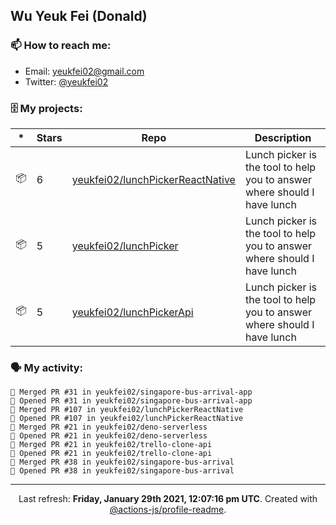 ## Wu Yeuk Fei (Donald)

### 📫 How to reach me:

- Email: [yeukfei02@gmail.com](yeukfei02@gmail.com)
- Twitter: [@yeukfei02](https://twitter.com/yeukfei02)

### 🗄 My projects:

|*|Stars|Repo|Description|
|---|---|---|---|
| 📦 | 6 | [yeukfei02/lunchPickerReactNative](https://github.com/yeukfei02/lunchPickerReactNative) | Lunch picker is the tool to help you to answer where should I have lunch |
| 📦 | 5 | [yeukfei02/lunchPicker](https://github.com/yeukfei02/lunchPicker) | Lunch picker is the tool to help you to answer where should I have lunch |
| 📦 | 5 | [yeukfei02/lunchPickerApi](https://github.com/yeukfei02/lunchPickerApi) | Lunch picker is the tool to help you to answer where should I have lunch |

### 🗣 My activity:

```
🎉 Merged PR #31 in yeukfei02/singapore-bus-arrival-app
💪 Opened PR #31 in yeukfei02/singapore-bus-arrival-app
🎉 Merged PR #107 in yeukfei02/lunchPickerReactNative
💪 Opened PR #107 in yeukfei02/lunchPickerReactNative
🎉 Merged PR #21 in yeukfei02/deno-serverless
💪 Opened PR #21 in yeukfei02/deno-serverless
🎉 Merged PR #21 in yeukfei02/trello-clone-api
💪 Opened PR #21 in yeukfei02/trello-clone-api
🎉 Merged PR #38 in yeukfei02/singapore-bus-arrival
💪 Opened PR #38 in yeukfei02/singapore-bus-arrival
```

<!-- <img src="https://github-readme-stats.vercel.app/api?username=yeukfei02&show_icons=true&count_private=true&theme=radical" />

<img src="https://github-readme-stats.vercel.app/api/top-langs/?username=yeukfei02&theme=radical" /> -->

---

<p align="center">Last refresh: <b>Friday, January 29th 2021, 12:07:16 pm UTC</b>. Created with <a href=https://github.com/marketplace/actions/profile-readme>@actions-js/profile-readme</a>.</p>
